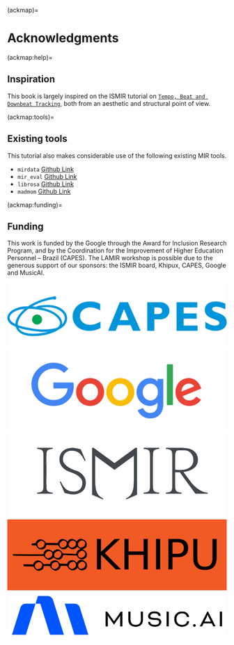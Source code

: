 (ackmap)=
# Acknowledgments

(ackmap:help)=
## Inspiration
This book is largely inspired on the ISMIR tutorial on [`Tempo, Beat and Downbeat Tracking`](https://tempobeatdownbeat.github.io/tutorial/intro.html), both from an aesthetic and structural point of view.

(ackmap:tools)=
## Existing tools
This tutorial also makes considerable use of the following
existing MIR tools.

* `mirdata` [Github Link](https://github.com/mir-dataset-loaders/mirdata)
* `mir_eval` [Github Link](https://github.com/craffel/mir_eval)
* `librosa` [Github Link](https://github.com/librosa/librosa)
* `madmom` [Github Link](https://github.com/CPJKU/madmom)

(ackmap:funding)=
## Funding 
This work is funded by the Google through the Award for Inclusion Research Program, and by the Coordination for the Improvement of Higher Education Personnel – Brazil (CAPES). The LAMIR workshop is possible due to the generous support of our sponsors: the ISMIR board, Khipux, CAPES, Google and MusicAI.

![](../assets/sponsors/capes.png)
![](../assets/sponsors/google.png)
![](../assets/sponsors/ismir.png)
![](../assets/sponsors/khipu.png)
![](../assets/sponsors/musicai.png)
